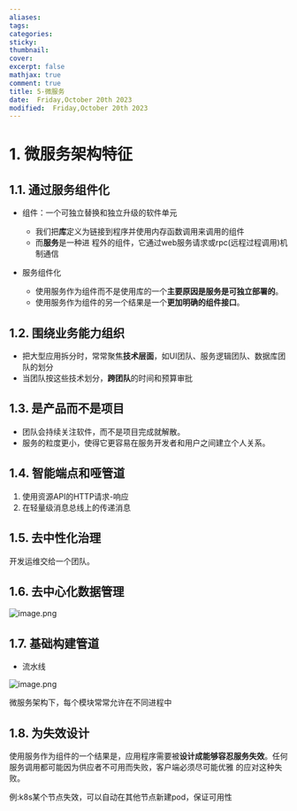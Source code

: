 ```yaml
---
aliases: 
tags: 
categories:
sticky:
thumbnail:
cover: 
excerpt: false
mathjax: true
comment: true
title: 5-微服务
date:  Friday,October 20th 2023
modified:  Friday,October 20th 2023
---
```


# 1. 微服务架构特征

## 1.1. 通过服务组件化

- 组件：⼀个可独⽴替换和独⽴升级的软件单元
	- 我们把**库**定义为链接到程序并使⽤内存函数调⽤来调⽤的组件
	- ⽽**服务**是⼀种进 程外的组件，它通过web服务请求或rpc(远程过程调⽤)机制通信

- 服务组件化
	- 使⽤服务作为组件⽽不是使⽤库的⼀个**主要原因是服务是可独⽴部署的**。
	- 使⽤服务作为组件的另⼀个结果是⼀个**更加明确的组件接⼝**。
## 1.2. 围绕业务能力组织

- 把大型应用拆分时，常常聚焦**技术层面**，如UI团队、服务逻辑团队、数据库团队的划分
- 当团队按这些技术划分，**跨团队**的时间和预算审批


## 1.3. 是产品而不是项目

- 团队会持续关注软件，而不是项目完成就解散。
- 服务的粒度更⼩，使得它更容易在服务开发者和⽤户之间建⽴个⼈关系。

## 1.4. 智能端点和哑管道

1. 使用资源API的HTTP请求-响应
2. 在轻量级消息总线上的传递消息

## 1.5. 去中性化治理

开发运维交给一个团队。

## 1.6. 去中⼼化数据管理

![image.png](https://chillcharlie-img.oss-cn-hangzhou.aliyuncs.com/image%2F2023%2F10%2F20%2F2ef70b8ca640ba8dde7890007f929e9d_20231020151351.png)

## 1.7. 基础构建管道

- 流水线

![image.png](https://chillcharlie-img.oss-cn-hangzhou.aliyuncs.com/image%2F2023%2F10%2F20%2F357a24b2a5c3a21de942a4a56c21e212_20231020151427.png)


微服务架构下，每个模块常常允许在不同进程中
## 1.8. 为失效设计

使⽤服务作为组件的⼀个结果是，应⽤程序需要被**设计成能够容忍服务失效**。任何服务调⽤都可能因为供应者不可⽤⽽失败，客户端必须尽可能优雅 的应对这种失败。

例:k8s某个节点失效，可以自动在其他节点新建pod，保证可用性

